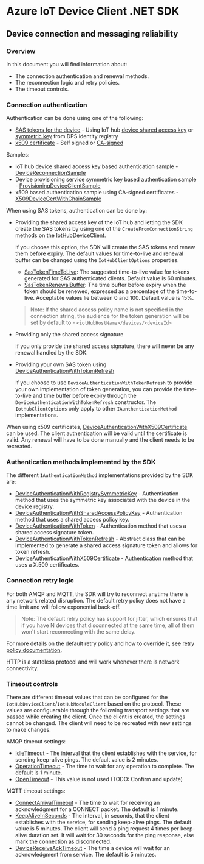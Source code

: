 # Azure IoT Device Client .NET SDK

## Device connection and messaging reliability

### Overview

In this document you will find information about:

- The connection authentication and renewal methods.
- The reconnection logic and retry policies.
- The timeout controls.

### Connection authentication

Authentication can be done using one of the following:

- [SAS tokens for the device](https://docs.microsoft.com/azure/iot-hub/iot-hub-dev-guide-sas?tabs=node#use-sas-tokens-as-a-device) - Using IoT hub [device shared access key](https://docs.microsoft.com/azure/iot-hub/iot-hub-dev-guide-sas?tabs=node#use-a-shared-access-policy-to-access-on-behalf-of-a-device) or [symmetric key](https://docs.microsoft.com/azure/iot-hub/iot-hub-dev-guide-sas?tabs=node#use-a-symmetric-key-in-the-identity-registry) from DPS identity registry
- [x509 certificate](https://docs.microsoft.com/azure/iot-hub/iot-hub-dev-guide-sas#supported-x509-certificates)  - Self signed or [CA-signed](https://docs.microsoft.com/azure/iot-hub/iot-hub-x509ca-overview)

Samples:
- IoT hub device shared access key based authentication sample - [DeviceReconnectionSample](https://github.com/Azure-Samples/azure-iot-samples-csharp/blob/main/iot-hub/Samples/device/DeviceReconnectionSample/DeviceReconnectionSample.cs#L102)
- Device provisioning service symmetric key based authentication sample - [ProvisioningDeviceClientSample](https://github.com/Azure-Samples/azure-iot-samples-csharp/blob/main/provisioning/Samples/device/SymmetricKeySample/ProvisioningDeviceClientSample.cs#L62)
- x509 based authentication sample using CA-signed certificates - [X509DeviceCertWithChainSample](https://github.com/Azure-Samples/azure-iot-samples-csharp/blob/main/iot-hub/Samples/device/X509DeviceCertWithChainSample/Program.cs#L43)

When using SAS tokens, authentication can be done by:

- Providing the shared access key of the IoT hub and letting the SDK create the SAS tokens by using one of the `CreateFromConnectionString` methods on the [IotHubDeviceClient](https://docs.microsoft.com/dotnet/api/microsoft.azure.devices.client.deviceclient).

    If you choose this option, the SDK will create the SAS tokens and renew them before expiry. The default values for time-to-live and renewal buffer can be changed using the `IotHubClientOptions` properties.

  - [SasTokenTimeToLive](https://docs.microsoft.com/dotnet/api/microsoft.azure.devices.client.clientoptions.sastokentimetolive): The suggested time-to-live value for tokens generated for SAS authenticated clients. Default value is 60 minutes.
  - [SasTokenRenewalBuffer](https://docs.microsoft.com/dotnet/api/microsoft.azure.devices.client.clientoptions.sastokenrenewalbuffer): The time buffer before expiry when the token should be renewed, expressed as a percentage of the time-to-live. Acceptable values lie between 0 and 100. Default value is 15%.  
  
  > Note: If the shared access policy name is not specified in the connection string, the audience for the token generation will be set by default to - `<iotHubHostName>/devices/<deviceId>`

- Providing only the shared access signature

    If you only provide the shared access signature, there will never be any renewal handled by the SDK.  
  
- Providing your own SAS token using [DeviceAuthenticationWithTokenRefresh](https://docs.microsoft.com/dotnet/api/microsoft.azure.devices.client.deviceauthenticationwithtokenrefresh)

    If you choose to use `DeviceAuthenticationWithTokenRefresh` to provide your own implementation of token generation, you can provide the time-to-live and time buffer before expiry through the `DeviceAuthenticationWithTokenRefresh` constructor. The `IotHubClientOptions` only apply to other `IAunthenticationMethod` implementations.

When using x509 certificates, [DeviceAuthenticationWithX509Certificate](https://docs.microsoft.com/dotnet/api/microsoft.azure.devices.client.deviceauthenticationwithx509certificate) can be used. The client authentication will be valid until the certificate is valid. Any renewal will have to be done manually and the client needs to be recreated.

### Authentication methods implemented by the SDK

The different `IAuthenticationMethod` implementations provided by the SDK are:

- [DeviceAuthenticationWithRegistrySymmetricKey](https://docs.microsoft.com/dotnet/api/microsoft.azure.devices.client.deviceauthenticationwithregistrysymmetrickey) - Authentication method that uses the symmetric key associated with the device in the device registry.
- [DeviceAuthenticationWithSharedAccessPolicyKey](https://docs.microsoft.com/dotnet/api/microsoft.azure.devices.client.deviceauthenticationwithsharedaccesspolicykey) - Authentication method that uses a shared access policy key.
- [DeviceAuthenticationWithToken](https://docs.microsoft.com/dotnet/api/microsoft.azure.devices.client.deviceauthenticationwithtoken) - Authentication method that uses a shared access signature token.
- [DeviceAuthenticationWithTokenRefresh](https://docs.microsoft.com/dotnet/api/microsoft.azure.devices.client.deviceauthenticationwithtokenrefresh) - Abstract class that can be implemented to generate a shared access signature token and allows for token refresh.
- [DeviceAuthenticationWithX509Certificate](https://docs.microsoft.com/dotnet/api/microsoft.azure.devices.client.deviceauthenticationwithx509certificate) - Authentication method that uses a X.509 certificates.

### Connection retry logic

For both AMQP and MQTT, the SDK will try to reconnect anytime there is any network related disruption. The default retry policy does not have a time limit and will follow exponential back-off.

> Note: The default retry policy has support for jitter, which ensures that if you have N devices that disconnected at the same time, all of them won't start reconnecting with the same delay.

For more details on the default retry policy and how to override it, see [retry policy documentation](https://github.com/Azure/azure-iot-sdk-csharp/blob/main/iothub/device/devdoc/retrypolicy.md).

HTTP is a stateless protocol and will work whenever there is network connectivity.

### Timeout controls

There are different timeout values that can be configured for the `IotHubDeviceClient`/`IotHubModuleClient` based on the protocol. These values are configuarable through the following transport settings that are passed while creating the client. Once the client is created, the settings cannot be changed. The client will need to be recreated with new settings to make changes.

AMQP timeout settings:

- [IdleTimeout](https://docs.microsoft.com/dotnet/api/microsoft.azure.devices.client.amqptransportsettings.idletimeout) - The interval that the client establishes with the service, for sending keep-alive pings. The default value is 2 minutes.
- [OperationTimeout](https://docs.microsoft.com/dotnet/api/microsoft.azure.devices.client.amqptransportsettings.operationtimeout) - The time to wait for any operation to complete. The default is 1 minute.
- [OpenTimeout](https://docs.microsoft.com/dotnet/api/microsoft.azure.devices.client.amqptransportsettings.opentimeout) - This value is not used (TODO: Confirm and update)

MQTT timeout settings:

- [ConnectArrivalTimeout](https://docs.microsoft.com/dotnet/api/microsoft.azure.devices.client.transport.mqtt.mqtttransportsettings.connectarrivaltimeout) - The time to wait for receiving an acknowledgment for a CONNECT packet. The default is 1 minute.
- [KeepAliveInSeconds](https://docs.microsoft.com/dotnet/api/microsoft.azure.devices.client.transport.mqtt.mqtttransportsettings.keepaliveinseconds) - The interval, in seconds, that the client establishes with the service, for sending keep-alive pings. The default value is 5 minutes. The client will send a ping request 4 times per keep-alive duration set. It will wait for 30 seconds for the ping response, else mark the connection as disconnected.
- [DeviceReceiveAckTimeout](https://docs.microsoft.com/dotnet/api/microsoft.azure.devices.client.transport.mqtt.mqtttransportsettings.devicereceiveacktimeout) -  The time a device will wait for an acknowledgment from service. The default is 5 minutes.
